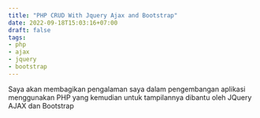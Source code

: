 ```yaml
---
title: "PHP CRUD With Jquery Ajax and Bootstrap"
date: 2022-09-18T15:03:16+07:00
draft: false
tags:
- php
- ajax
- jquery
- bootstrap
---
```


Saya akan membagikan pengalaman saya dalam pengembangan aplikasi menggunakan PHP yang kemudian untuk tampilannya dibantu oleh JQuery AJAX dan Bootstrap